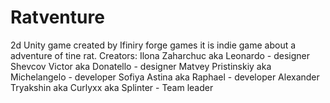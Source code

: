 # Ratventure
2d Unity game created by Ifiniry forge games
it is indie game about a adventure of tine rat.
Creators:
Ilona Zaharchuc aka Leonardo - designer 
Shevcov Victor aka Donatello - designer
Matvey Pristinskiy aka Michelangelo - developer
Sofiya Astina aka Raphael - developer 
Alexander Tryakshin aka Curlyxx aka Splinter - Team leader

